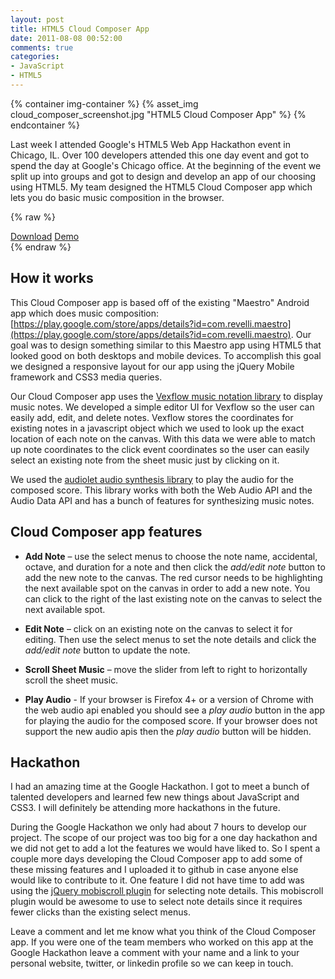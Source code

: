 ```yaml
---
layout: post
title: HTML5 Cloud Composer App
date: 2011-08-08 00:52:00
comments: true
categories:
- JavaScript
- HTML5
---
```


{% container img-container %}
  {% asset_img cloud_composer_screenshot.jpg "HTML5 Cloud Composer App" %}
{% endcontainer %}

Last week I attended Google's HTML5 Web App Hackathon event in Chicago, IL. Over 100 developers attended this one day event and got to spend the day at Google's Chicago office. At the beginning of the event we split up into groups and got to design and develop an app of our choosing using HTML5. My team designed the HTML5 Cloud Composer app which lets you do basic music composition in the browser.

<!--more-->


{% raw %}
<div class="button-container">
  <a href="https://github.com/gregjopa/HTML5-Cloud-Composer" class="btn btn--primary">Download</a>
  <a href="http://gregjopa.com/HTML5-Cloud-Composer/" class="btn btn--primary">Demo</a>
</div>
{% endraw %}


## How it works

This Cloud Composer app is based off of the existing "Maestro" Android app which does music composition: [https://play.google.com/store/apps/details?id=com.revelli.maestro](https://play.google.com/store/apps/details?id=com.revelli.maestro). Our goal was to design something similar to this Maestro app using HTML5 that looked good on both desktops and mobile devices. To accomplish this goal we designed a responsive layout for our app using the jQuery Mobile framework and CSS3 media queries.

Our Cloud Composer app uses the [Vexflow music notation library](http://www.vexflow.com/) to display music notes. We developed a simple editor UI for Vexflow so the user can easily add, edit, and delete notes. Vexflow stores the coordinates for existing notes in a javascript object which we used to look up the exact location of each note on the canvas. With this data we were able to match up note coordinates to the click event coordinates so the user can easily select an existing note from the sheet music just by clicking on it.

We used the [audiolet audio synthesis library](https://github.com/oampo/Audiolet) to play the audio for the composed score. This library works with both the Web Audio API and the Audio Data API and has a bunch of features for synthesizing music notes.

## Cloud Composer app features

* __Add Note__ – use the select menus to choose the note name, accidental, octave, and duration for a note and then click the <em>add/edit note</em> button to add the new note to the canvas. The red cursor needs to be highlighting the next available spot on the canvas in order to add a new note. You can click to the right of the last existing note on the canvas to select the next available spot.

* __Edit Note__ – click on an existing note on the canvas to select it for editing. Then use the select menus to set the note details and click the _add/edit note_ button to update the note.

* __Scroll Sheet Music__ – move the slider from left to right to horizontally scroll the sheet music.

* __Play Audio__ - If your browser is Firefox 4+ or a version of Chrome with the web audio api enabled you should see a <em>play audio</em> button in the app for playing the audio for the composed score. If your browser does not support the new audio apis then the _play audio_ button will be hidden.

## Hackathon

I had an amazing time at the Google Hackathon. I got to meet a bunch of talented developers and learned few new things about JavaScript and CSS3. I will definitely be attending more hackathons in the future.

During the Google Hackathon we only had about 7 hours to develop our project. The scope of our project was too big for a one day hackathon and we did not get to add a lot the features we would have liked to. So I spent a couple more days developing the Cloud Composer app to add some of these missing features and I uploaded it to github in case anyone else would like to contribute to it. One feature I did not have time to add was using the [jQuery mobiscroll plugin](https://code.google.com/archive/p/mobiscroll/) for selecting note details. This mobiscroll plugin would be awesome to use to select note details since it requires fewer clicks than the existing select menus.

Leave a comment and let me know what you think of the Cloud Composer app. If you were one of the team members who worked on this app at the Google Hackathon leave a comment with your name and a link to your personal website, twitter, or linkedin profile so we can keep in touch.
